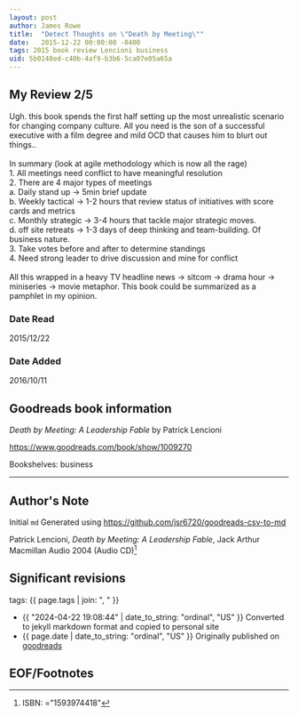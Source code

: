 ```yaml
---
layout: post
author: James Rowe
title:  "Detect Thoughts on \"Death by Meeting\""
date:   2015-12-22 00:00:00 -0400
tags: 2015 book review Lencioni business
uid: 5b0148ed-c40b-4af9-b3b6-5ca07e05a65a
---
```


<!-- highly dependent on how you personally use jekyll templates, and how you want this to show up -->
<!-- escape any jekyll keys with double brackets -->

## My Review 2/5

Ugh. this book spends the first half setting up the most unrealistic scenario for changing company culture. All you need is the son of a successful executive with a film degree and mild OCD that causes him to blurt out things..<br/><br/>In summary (look at agile methodology which is now all the rage)<br/>1. All meetings need conflict to have meaningful resolution<br/>2. There are 4 major types of meetings<br/>  a. Daily stand up -> 5min brief update<br/>  b. Weekly tactical -> 1-2 hours that review status of initiatives with score cards and metrics<br/>  c. Monthly strategic -> 3-4 hours that tackle major strategic moves.<br/>  d. off site retreats -> 1-3 days of deep thinking and team-building. Of business nature.<br/>3. Take votes before and after to determine standings<br/>4. Need strong leader to drive discussion and mine for conflict<br/><br/>All this wrapped in a heavy TV headline news -> sitcom -> drama hour -> miniseries -> movie metaphor. This book could be summarized as a pamphlet in my opinion.

### Date Read
2015/12/22

### Date Added
2016/10/11

## Goodreads book information

*Death by Meeting: A Leadership Fable* by Patrick Lencioni

https://www.goodreads.com/book/show/1009270

Bookshelves: business

---

## Author's Note

Initial `md` Generated using https://github.com/jsr6720/goodreads-csv-to-md

Patrick Lencioni, *Death by Meeting: A Leadership Fable*, Jack Arthur Macmillan Audio 2004 (Audio CD)[^1]

## Significant revisions

tags: {{ page.tags | join: ", " }} <!-- todo move this somewhere -->

- {{ "2024-04-22 19:08:44" | date_to_string: "ordinal", "US" }} Converted to jekyll markdown format and copied to personal site
- {{ page.date | date_to_string: "ordinal", "US" }} Originally published on [goodreads](https://www.goodreads.com)

## EOF/Footnotes

[^1]: ISBN: ="1593974418"